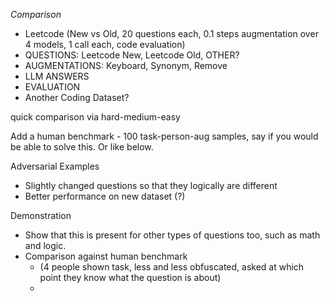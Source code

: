 *Comparison*
- Leetcode (New vs Old, 20 questions each, 0.1 steps augmentation over 4 models, 1 call each, code evaluation)
- QUESTIONS: Leetcode New, Leetcode Old, OTHER?
- AUGMENTATIONS: Keyboard, Synonym, Remove
- LLM ANSWERS
- EVALUATION
- Another Coding Dataset?

quick comparison via hard-medium-easy

Add a human benchmark - 100 task-person-aug samples, say if you would be able to solve this. Or like below.

Adversarial Examples
- Slightly changed questions so that they logically are different
- Better performance on new dataset (?)


Demonstration
- Show that this is present for other types of questions too, such as math and logic.
- Comparison against human benchmark 
  - (4 people shown task, less and less obfuscated, asked at which point they know what the question is about)
  - 


